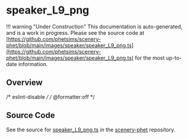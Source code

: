 # speaker_L9_png

!!! warning "Under Construction"
    This documentation is auto-generated, and is a work in progress. Please see the source code at
    [https://github.com/phetsims/scenery-phet/blob/main/images/speaker/speaker_L9_png.ts](https://github.com/phetsims/scenery-phet/blob/main/images/speaker/speaker_L9_png.ts) for the most up-to-date information.

## Overview

/* eslint-disable */
/* @formatter:off */



## Source Code

See the source for [speaker_L9_png.ts](https://github.com/phetsims/scenery-phet/blob/main/images/speaker/speaker_L9_png.ts) in the [scenery-phet](https://github.com/phetsims/scenery-phet) repository.
